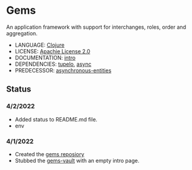 # Gems

An application framework with support for interchanges, roles, order and aggregation.

* LANGUAGE: [Clojure](https://clojure.org/)
* LICENSE: [Apachie License 2.0](https://www.apache.org/licenses/LICENSE-2.0)
* DOCUMENTATION: [intro](https://github.com/laforge49/gems/blob/main/gems-vault/intro.md)
* DEPENDENCIES: [tupelo](https://github.com/cloojure/tupelo), 
[async](https://github.com/clojure/core.async)
* PREDECESSOR: [asynchronous-entities](https://github.com/laforge49/asynchronous-entities)

## Status

### 4/2/2022

- Added status to README.md file.
- env

### 4/1/2022 
- Created the [gems reposiory](https://github.com/laforge49/gems)
- Stubbed the [gems-vault](https://github.com/laforge49/gems/blob/main/gems-vault/)
with an empty intro page.

